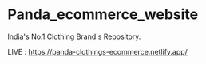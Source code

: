 # Panda_ecommerce_website
India's No.1 Clothing Brand's Repository.

LIVE : https://panda-clothings-ecommerce.netlify.app/
